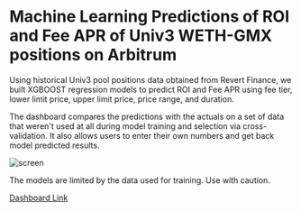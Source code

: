 # Machine Learning Predictions of ROI and Fee APR of Univ3 WETH-GMX positions on Arbitrum

Using historical Univ3 pool positions data obtained from Revert Finance, we built
XGBOOST regression models to predict ROI and Fee APR using fee tier, 
lower limit price, upper limit price, price range, and duration.

The dashboard compares the predictions with the actuals on a set of data that weren't
used at all during model training and selection via cross-validation. It also 
allows users to enter their own numbers and get back model predicted results. 

![screen]()

The models are limited by the data used for training. Use with caution.

[Dashboard Link]()
